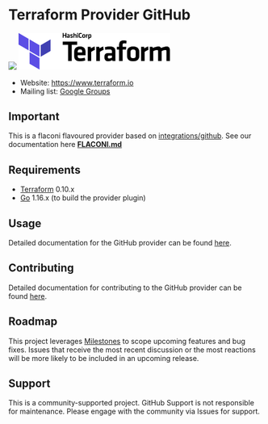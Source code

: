 Terraform Provider GitHub
=========================

<img src="https://cloud.githubusercontent.com/assets/98681/24211275/c4ebd04e-0ee8-11e7-8606-061d656a42df.png" width="72" height="">

<img src="https://raw.githubusercontent.com/hashicorp/terraform-website/d841a1e5fca574416b5ca24306f85a0f4f41b36d/content/source/assets/images/logo-terraform-main.svg" width="300px">

- Website: https://www.terraform.io
- Mailing list: [Google Groups](http://groups.google.com/group/terraform-tool)

## Important

This is a flaconi flavoured provider based on [integrations/github](https://github.com/integrations/terraform-provider-github). See our documentation here **[FLACONI.md](FLACONI.md)**


## Requirements

-	[Terraform](https://www.terraform.io/downloads.html) 0.10.x
-	[Go](https://golang.org/doc/install) 1.16.x (to build the provider plugin)

## Usage

Detailed documentation for the GitHub provider can be found [here](https://www.terraform.io/docs/providers/github/index.html).

## Contributing

Detailed documentation for contributing to the GitHub provider can be found [here](CONTRIBUTING.md).

## Roadmap

This project leverages [Milestones](https://github.com/integrations/terraform-provider-github/milestones) to scope upcoming features and bug fixes. Issues that receive the most recent discussion or the most reactions will be more likely to be included in an upcoming release.

## Support

This is a community-supported project.  GitHub Support is not responsible for maintenance. Please engage with the community via Issues for support.
